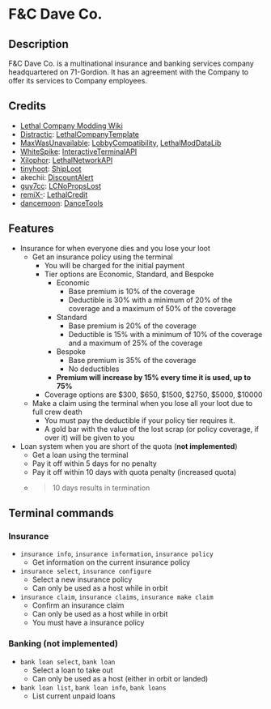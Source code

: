 # F&C Dave Co.

## Description

F&C Dave Co. is a multinational insurance and banking services company headquartered on 71-Gordion.
It has an agreement with the Company to offer its services to Company employees.

## Credits

- [Lethal Company Modding Wiki](https://lethal.wiki/)
- [Distractic](https://github.com/Distractic): [LethalCompanyTemplate](https://github.com/Distractic/LethalCompanyTemplate)
- [MaxWasUnavailable](https://github.com/MaxWasUnavailable): [LobbyCompatibility](https://github.com/MaxWasUnavailable/LobbyCompatibility), [LethalModDataLib](https://github.com/MaxWasUnavailable/LethalModDataLib)
- [WhiteSpike](https://github.com/WhiteSpike): [InteractiveTerminalAPI](https://github.com/WhiteSpike/InteractiveTerminalAPI)
- [Xilophor](https://github.com/Xilophor): [LethalNetworkAPI](https://github.com/Xilophor/LethalNetworkAPI)
- [tinyhoot](https://github.com/tinyhoot): [ShipLoot](https://github.com/tinyhoot/ShipLoot)
- akechii: [DiscountAlert](https://thunderstore.io/c/lethal-company/p/akechii/DiscountAlert/)
- [guy7cc](https://github.com/guy7cc): [LCNoPropsLost](https://github.com/guy7cc/LCNoPropsLost)
- [remiX-](https://github.com/remiX-): [LethalCredit](https://github.com/remiX-/LethalCredit)
- [dancemoon](https://github.com/quackest): [DanceTools](https://github.com/quackest/dancetools)

## Features

- Insurance for when everyone dies and you lose your loot
	- Get an insurance policy using the terminal
		- You will be charged for the initial payment
		- Tier options are Economic, Standard, and Bespoke
			- Economic
				- Base premium is 10% of the coverage
				- Deductible is 30% with a minimum of 20% of the coverage and a maximum of 50% of the coverage
			- Standard
				- Base premium is 20% of the coverage
				- Deductible is 15% with a minimum of 10% of the coverage and a maximum of 25% of the coverage
			- Bespoke
				- Base premium is 35% of the coverage
				- No deductibles
			- **Premium will increase by 15% every time it is used, up to 75%**
		- Coverage options are $300, $650, $1500, $2750, $5000, $10000
	- Make a claim using the terminal when you lose all your loot due to full crew death
		- You must pay the deductible if your policy tier requires it.
		- A gold bar with the value of the lost scrap (or policy coverage, if over it) will be given to you
- Loan system when you are short of the quota (**not implemented**)
	- Get a loan using the terminal
	- Pay it off within 5 days for no penalty
	- Pay it off within 10 days with quota penalty (increased quota)
	- >10 days results in termination

## Terminal commands

### Insurance

- `insurance info`, `insurance information`, `insurance policy`
	- Get information on the current insurance policy
- `insurance select`, `insurance configure`
	- Select a new insurance policy
	- Can only be used as a host while in orbit
- `insurance claim`, `insurance claims`, `insurance make claim`
	- Confirm an insurance claim
	- Can only be used as a host while in orbit
	- You must have a insurance policy

### Banking (**not implemented**)

- `bank loan select`, `bank loan`
	- Select a loan to take out
	- Can only be used as a host (either in orbit or landed)
- `bank loan list`, `bank loan info`, `bank loans`
	- List current unpaid loans
